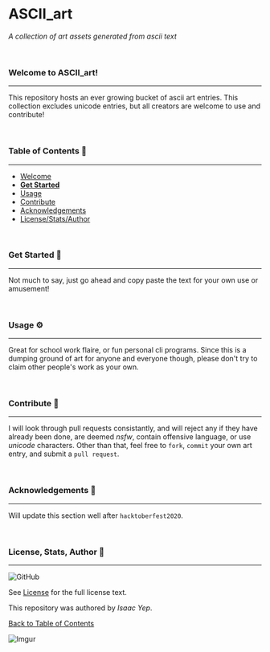﻿# **ASCII_art**
*A collection of art assets generated from ascii text*

<br />

### Welcome to ASCII_art!
<hr>

This repository hosts an ever growing bucket of ascii art entries. This collection excludes unicode entries, but all creators are welcome to use and contribute!

<br />

### Table of Contents 📖
<hr>

  - [Welcome](#welcome-to-ASCIIart)
  - [**Get Started**](#get-started-)
  - [Usage](#usage-)
  - [Contribute](#Contribute-)
  - [Acknowledgements](#acknowledgements-)
  - [License/Stats/Author](#license,-Stats,-author-)

<br />

### Get Started 🚀
<hr>

Not much to say, just go ahead and copy paste the text for your own use or amusement!

<br />

### Usage ⚙
<hr>

Great for school work flaire, or fun personal cli programs. Since this is a dumping ground of art for anyone and everyone though, please don't try to claim other people's work as your own.

<br />

### Contribute 🤝
<hr>

I will look through pull requests consistantly, and will reject any if they have already been done, are deemed *nsfw*, contain offensive language, or use *unicode* characters. Other than that, feel free to `fork`, `commit` your own art entry, and submit a `pull request`.

<br />

### Acknowledgements 💙
<hr>

Will update this section well after `hacktoberfest2020`.

<br />

### License, Stats, Author 📜
<hr>
<!-- badge cluster -->

![GitHub](https://img.shields.io/github/license/anthonybench/ASCII_art) 

<!-- / -->
See [License](https://opensource.org/licenses/MIT) for the full license text.

This repository was authored by *Isaac Yep*.

[Back to Table of Contents](#table-of-contents-)


![Imgur](https://i.imgur.com/jtNwEWu.png)
